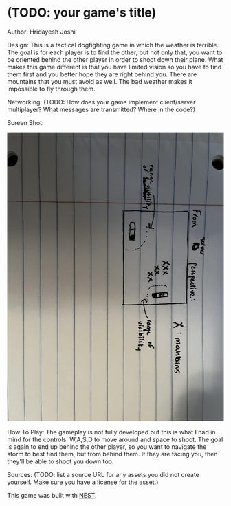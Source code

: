 # (TODO: your game's title)

Author: Hridayesh Joshi

Design: This is a tactical dogfighting game in which the weather is terrible. The goal is for each player is to find the other, but not only that, you want to be oriented
behind the other player in order to shoot down their plane. What makes this game different is that you have limited vision so you have to find them first and you better
hope they are right behind you. There are mountains that you must avoid as well. The bad weather makes it impossible to fly through them. 

Networking: (TODO: How does your game implement client/server multiplayer? What messages are transmitted? Where in the code?)

Screen Shot:

![Screen Shot](screenshot.png)

How To Play:
The gameplay is not fully developed but this is what I had in mind for the controls:
W,A,S,D to move around and space to shoot. The goal is again to end up behind the other player, so you want to navigate the storm to best find them, but from behind them. If they are facing you, then they'll be able to shoot you down too. 


Sources: (TODO: list a source URL for any assets you did not create yourself. Make sure you have a license for the asset.)

This game was built with [NEST](NEST.md).

